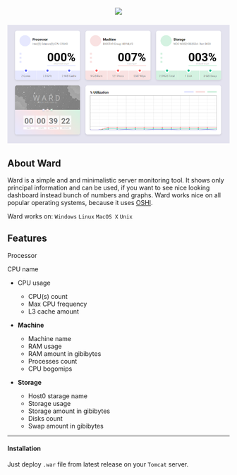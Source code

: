 <h2 align = "center">
  <img src = "https://steamuserimages-a.akamaihd.net/ugc/1012690662470353073/FC58F696881C05DF43E3D45E707E2A35E9176E91/"/>
</h2>

<p align = "center">
  <img src="./screenshot.png" />
</p>


## About Ward
Ward is a simple and and minimalistic server monitoring tool. 
It shows only principal information and can be used, if you want to see nice looking dashboard instead bunch of numbers and graphs.
Ward works nice on all popular operating systems, because it uses [OSHI](https://github.com/oshi/oshi).

Ward works on: `Windows` `Linux` `MacOS X` `Unix`


## Features

 Processor
 
 CPU name
  * CPU usage
    * CPU(s) count
    * Max CPU frequency
    * L3 cache amount

* **Machine**
    * Machine name
    * RAM usage
    * RAM amount in gibibytes
    * Processes count
    * CPU bogomips

* **Storage**
    * Host0 starage name
    * Storage usage
    * Storage amount in gibibytes
    * Disks count
    * Swap amount in gibibytes
    
---
#### Installation
Just deploy `.war` file from latest release on your `Tomcat` server.
